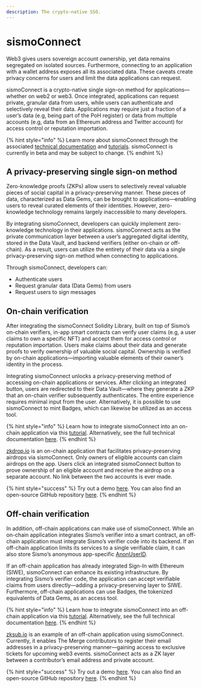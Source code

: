 ```yaml
---
description: The crypto-native SSO.
---
```


# sismoConnect

Web3 gives users sovereign account ownership, yet data remains segregated on isolated sources. Furthermore, connecting to an application with a wallet address exposes all its associated data. These caveats create privacy concerns for users and limit the data applications can request.

sismoConnect is a crypto-native single sign-on method for applications—whether on web2 or web3. Once integrated, applications can request private, granular data from users, while users can authenticate and selectively reveal their data. Applications may require just a fraction of a user’s data (e.g, being part of the PoH register) or data from multiple accounts (e.g, data from an Ethereum address and Twitter account) for access control or reputation importation.

{% hint style="info" %}
Learn more about sismoConnect through the associated [technical documentation](../technical-documentation/sismoconnect/) and [tutorials](../tutorials/sismoconnect/). sismoConnect is currently in beta and may be subject to change.
{% endhint %}

## A privacy-preserving single sign-on method

Zero-knowledge proofs (ZKPs) allow users to selectively reveal valuable pieces of social capital in a privacy-preserving manner. These pieces of data, characterized as Data Gems, can be brought to applications—enabling users to reveal curated elements of their identities. However, zero-knowledge technology remains largely inaccessible to many developers.

By integrating sismoConnect, developers can quickly implement zero-knowledge technology in their applications. sismoConnect acts as the private communication layer between a user’s aggregated digital identity, stored in the Data Vault, and backend verifiers (either on-chain or off-chain). As a result, users can utilize the entirety of their data via a single privacy-preserving sign-on method when connecting to applications.

Through sismoConnect, developers can:

* Authenticate users
* Request granular data (Data Gems) from users
* Request users to sign messages

## On-chain verification

After integrating the sismoConnect Solidity Library, built on top of Sismo’s on-chain verifiers, in-app smart contracts can verify user claims (e.g, a user claims to own a specific NFT) and accept them for access control or reputation importation. Users make claims about their data and generate proofs to verify ownership of valuable social capital. Ownership is verified by on-chain applications—importing valuable elements of their owner’s identity in the process.

Integrating sismoConnect unlocks a privacy-preserving method of accessing on-chain applications or services. After clicking an integrated button, users are redirected to their Data Vault—where they generate a ZKP that an on-chain verifier subsequently authenticates. The entire experience requires minimal input from the user. Alternatively, it is possible to use sismoConnect to mint Badges, which can likewise be utilized as an access tool.

{% hint style="info" %}
Learn how to integrate sismoConnect into an on-chain application via this [tutorial](../tutorials/sismoconnect/gate-your-contracts-with-sismoconnect-advanced.md). Alternatively, see the full technical documentation [here](../technical-documentation/sismoconnect/).
{% endhint %}

[zkdrop.io](http://zkdrop.io/) is an on-chain application that facilitates privacy-preserving airdrops via sismoConnect. Only owners of eligible accounts can claim airdrops on the app. Users click an integrated sismoConnect button to prove ownership of an eligible account and receive the airdrop on a separate account. No link between the two accounts is ever made.

{% hint style="success" %}
Try out a demo [here](https://demo.zkdrop.io/mergooor-pass). You can also find an open-source GitHub repository [here](https://github.com/sismo-core/zkdrop).
{% endhint %}

## Off-chain verification

In addition, off-chain applications can make use of sismoConnect. While an on-chain application integrates Sismo’s verifier into a smart contract, an off-chain application must integrate Sismo’s verifier code into its backend. If an off-chain application limits its services to a single verifiable claim, it can also store Sismo’s anonymous app-specific [AnonUserID](../technical-concepts/vault-and-proof-identifiers.md).

If an off-chain application has already integrated Sign-In with Ethereum (SIWE), sismoConnect can enhance its existing infrastructure. By integrating Sismo’s verifier code, the application can accept verifiable claims from users directly—adding a privacy-preserving layer to SIWE. Furthermore, off-chain applications can use Badges, the tokenized equivalents of Data Gems, as an access tool.

{% hint style="info" %}
Learn how to integrate sismoConnect into an off-chain application via this [tutorial](../tutorials/sismoconnect/sismo-connect-guide.md). Alternatively, see the full technical documentation [here](../technical-documentation/sismoconnect/).
{% endhint %}

[zksub.io](http://www.zksub.io) is an example of an off-chain application using sismoConnect. Currently, it enables The Merge contributors to register their email addresses in a privacy-preserving manner—gaining access to exclusive tickets for upcoming web3 events. sismoConnect acts as a ZK layer between a contributor’s email address and private account.

{% hint style="success" %}
Try out a demo [here](https://demo.zksub.io/). You can also find an open-source GitHub repository [here](https://github.com/sismo-core/zksub).
{% endhint %}
